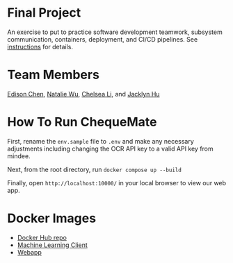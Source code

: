 # Final Project

An exercise to put to practice software development teamwork, subsystem communication, containers, deployment, and CI/CD pipelines. See [instructions](./instructions.md) for details.

# Team Members

[Edison Chen](https://github.com/ebc5802), [Natalie Wu](https://github.com/nawubyte), [Chelsea Li](https://github.com/qiaoxixi1), and [Jacklyn Hu](https://github.com/Jacklyn22)

# How To Run ChequeMate

First, rename the `env.sample` file to `.env` and make any necessary adjustments including changing the OCR API key to a valid API key from mindee.

Next, from the root directory, run `docker compose up --build`

Finally, open `http://localhost:10000/` in your local browser to view our web app.

# Docker Images 
- [Docker Hub repo](https://hub.docker.com/repository/docker/sennyy/5-final-project-spring-2024-best-swes/general)
- [Machine Learning Client](https://hub.docker.com/layers/sennyy/5-final-project-spring-2024-best-swes/latest/images/sha256-8e6f5dc5c28f64ee5f8deb15ed03da005c09c8933a5b3f9f6d3aca934774eb17?context=repo)
- [Webapp](https://hub.docker.com/layers/sennyy/5-final-project-spring-2024-best-swes/webapp/images/sha256-a2177768a9c1b34b5995fa325076f42fb24d56aeb087b8824f203efdae94cd96?context=repo)
